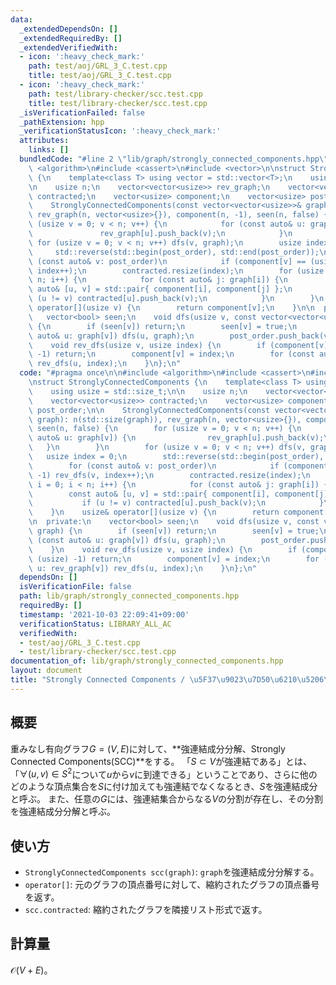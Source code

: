 ```yaml
---
data:
  _extendedDependsOn: []
  _extendedRequiredBy: []
  _extendedVerifiedWith:
  - icon: ':heavy_check_mark:'
    path: test/aoj/GRL_3_C.test.cpp
    title: test/aoj/GRL_3_C.test.cpp
  - icon: ':heavy_check_mark:'
    path: test/library-checker/scc.test.cpp
    title: test/library-checker/scc.test.cpp
  _isVerificationFailed: false
  _pathExtension: hpp
  _verificationStatusIcon: ':heavy_check_mark:'
  attributes:
    links: []
  bundledCode: "#line 2 \"lib/graph/strongly_connected_components.hpp\"\n\n#include\
    \ <algorithm>\n#include <cassert>\n#include <vector>\n\nstruct StronglyConnectedComponents\
    \ {\n    template<class T> using vector = std::vector<T>;\n    using usize = std::size_t;\n\
    \n    usize n;\n    vector<vector<usize>> rev_graph;\n    vector<vector<usize>>\
    \ contracted;\n    vector<usize> component;\n    vector<usize> post_order;\n\n\
    \    StronglyConnectedComponents(const vector<vector<usize>>& graph): n(std::size(graph)),\
    \ rev_graph(n, vector<usize>{}), component(n, -1), seen(n, false) {\n        for\
    \ (usize v = 0; v < n; v++) {\n            for (const auto& u: graph[v]) {\n \
    \               rev_graph[u].push_back(v);\n            }\n        }\n       \
    \ for (usize v = 0; v < n; v++) dfs(v, graph);\n        usize index = 0;\n   \
    \     std::reverse(std::begin(post_order), std::end(post_order));\n        for\
    \ (const auto& v: post_order)\n            if (component[v] == (usize) -1) rev_dfs(v,\
    \ index++);\n        contracted.resize(index);\n        for (usize i = 0; i <\
    \ n; i++) {\n            for (const auto& j: graph[i]) {\n                const\
    \ auto& [u, v] = std::pair{ component[i], component[j] };\n                if\
    \ (u != v) contracted[u].push_back(v);\n            }\n        }\n    }\n    usize&\
    \ operator[](usize v) {\n        return component[v];\n    }\n\n  private:\n \
    \   vector<bool> seen;\n    void dfs(usize v, const vector<vector<usize>>& graph)\
    \ {\n        if (seen[v]) return;\n        seen[v] = true;\n        for (const\
    \ auto& u: graph[v]) dfs(u, graph);\n        post_order.push_back(v);\n    }\n\
    \    void rev_dfs(usize v, usize index) {\n        if (component[v] != (usize)\
    \ -1) return;\n        component[v] = index;\n        for (const auto& u: rev_graph[v])\
    \ rev_dfs(u, index);\n    }\n};\n"
  code: "#pragma once\n\n#include <algorithm>\n#include <cassert>\n#include <vector>\n\
    \nstruct StronglyConnectedComponents {\n    template<class T> using vector = std::vector<T>;\n\
    \    using usize = std::size_t;\n\n    usize n;\n    vector<vector<usize>> rev_graph;\n\
    \    vector<vector<usize>> contracted;\n    vector<usize> component;\n    vector<usize>\
    \ post_order;\n\n    StronglyConnectedComponents(const vector<vector<usize>>&\
    \ graph): n(std::size(graph)), rev_graph(n, vector<usize>{}), component(n, -1),\
    \ seen(n, false) {\n        for (usize v = 0; v < n; v++) {\n            for (const\
    \ auto& u: graph[v]) {\n                rev_graph[u].push_back(v);\n         \
    \   }\n        }\n        for (usize v = 0; v < n; v++) dfs(v, graph);\n     \
    \   usize index = 0;\n        std::reverse(std::begin(post_order), std::end(post_order));\n\
    \        for (const auto& v: post_order)\n            if (component[v] == (usize)\
    \ -1) rev_dfs(v, index++);\n        contracted.resize(index);\n        for (usize\
    \ i = 0; i < n; i++) {\n            for (const auto& j: graph[i]) {\n        \
    \        const auto& [u, v] = std::pair{ component[i], component[j] };\n     \
    \           if (u != v) contracted[u].push_back(v);\n            }\n        }\n\
    \    }\n    usize& operator[](usize v) {\n        return component[v];\n    }\n\
    \n  private:\n    vector<bool> seen;\n    void dfs(usize v, const vector<vector<usize>>&\
    \ graph) {\n        if (seen[v]) return;\n        seen[v] = true;\n        for\
    \ (const auto& u: graph[v]) dfs(u, graph);\n        post_order.push_back(v);\n\
    \    }\n    void rev_dfs(usize v, usize index) {\n        if (component[v] !=\
    \ (usize) -1) return;\n        component[v] = index;\n        for (const auto&\
    \ u: rev_graph[v]) rev_dfs(u, index);\n    }\n};\n"
  dependsOn: []
  isVerificationFile: false
  path: lib/graph/strongly_connected_components.hpp
  requiredBy: []
  timestamp: '2021-10-03 22:09:41+09:00'
  verificationStatus: LIBRARY_ALL_AC
  verifiedWith:
  - test/aoj/GRL_3_C.test.cpp
  - test/library-checker/scc.test.cpp
documentation_of: lib/graph/strongly_connected_components.hpp
layout: document
title: "Strongly Connected Components / \u5F37\u9023\u7D50\u6210\u5206\u5206\u89E3"
---
```


## 概要
重みなし有向グラフ$G=(V,E)$に対して、**強連結成分分解、Strongly Connected Components(SCC)**をする。
「$S \subset{V}$が強連結である」とは、「$\forall (u,v)\in S^2$について$u$から$v$に到達できる」ということであり、さらに他のどのような頂点集合を$S$に付け加えても強連結でなくなるとき、$S$を強連結成分と呼ぶ。
また、任意の$G$には、強連結集合からなる$V$の分割が存在し、その分割を強連結成分分解と呼ぶ。

## 使い方
- `StronglyConnectedComponents scc(graph)`: `graph`を強連結成分分解する。
- `operator[]`: 元のグラフの頂点番号に対して、縮約されたグラフの頂点番号を返す。
- `scc.contracted`: 縮約されたグラフを隣接リスト形式で返す。

## 計算量
$\mathcal{O}(V+E)$。
